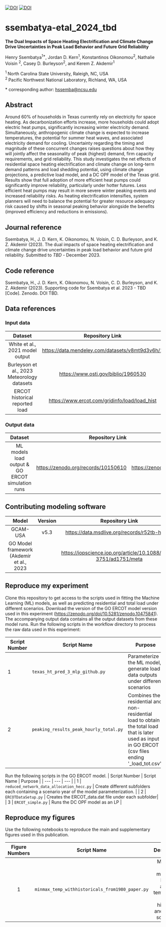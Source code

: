
[![DOI](https://zenodo.org/badge/DOI/10.5281/zenodo.10475841.svg)](https://doi.org/10.5281/zenodo.10475841) [![DOI](https://zenodo.org/badge/DOI/10.5281/zenodo.10150609.svg)](https://doi.org/10.5281/zenodo.10150609)

# ssembatya-etal_2024_tbd

**The Dual Impacts of Space Heating Electrification and Climate Change Drive Uncertainties in Peak Load Behavior and 
Future Grid Reliability**

Henry Ssembatya<sup>1\*</sup>, Jordan D. Kern<sup>1</sup>, Konstantinos Oikonomou<sup>2</sup>, Nathalie Voisin
<sup>2</sup>, Casey D. Burleyson<sup>2</sup>, and Kerem Z. Akdemir<sup>1</sup>

<sup>1 </sup> North Carolina State University, Raleigh, NC, USA   
<sup>2 </sup> Pacific Northwest National Laboratory, Richland, WA, USA  

\* corresponding author: hssemba@ncsu.edu

## Abstract
Around 60% of households in Texas currently rely on electricity for space heating. As decarbonization efforts increase, 
more households could adopt electric heat pumps, significantly increasing winter electricity demand. Simultaneously, 
anthropogenic climate change is expected to increase temperatures, the potential for summer heat waves, and associated 
electricity demand for cooling. Uncertainty regarding the timing and magnitude of these concurrent changes raises 
questions about how they will jointly affect the seasonality of peak (highest) demand, firm capacity requirements, and 
grid reliability. This study investigates the net effects of residential space heating electrification and climate 
change on long-term demand patterns and load shedding potential, using climate change projections, a predictive load 
model, and a DC OPF model of the Texas grid. Results show that full adoption of more efficient heat pumps could 
significantly improve reliability, particularly under hotter futures. Less efficient heat pumps may result in more 
severe winter peaking events and increased reliability risks. As heating electrification intensifies, system planners 
will need to balance the potential for greater resource adequacy risk caused by shifts in seasonal peaking behavior 
alongside the benefits (improved efficiency and reductions in emissions).

## Journal reference
Ssembatya, H., J. D. Kern, K. Oikonomou, N. Voisin, C. D. Burleyson, and K. Z. Akdemir (2023). The dual impacts of 
space heating electrification and climate change drive uncertainties in peak load behavior and future grid reliability. 
Submitted to *TBD* - December 2023.

## Code reference
Ssembatya, H., J. D. Kern, K. Oikonomou, N. Voisin, C. D. Burleyson, and K. Z. Akdemir (2023). Supporting code for 
Ssembatya et al. 2023 - TBD [Code]. Zenodo. DOI TBD.

## Data references
### Input data
|       Dataset                                   |               Repository Link                        |               DOI                |
|:-----------------------------------------------:|:----------------------------------------------------:|:--------------------------------:|
|   White et al., 2021 model output               | https://data.mendeley.com/datasets/v8mt9d3v6h/1      | 10.17632/v8mt9d3v6h.1            |
|   Burleyson et al., 2023 Meteorology datasets   | https://www.osti.gov/biblio/1960530                  | https://doi.org/10.57931/1960530 |
|   ERCOT historical reported load                | https://www.ercot.com/gridinfo/load/load_hist        |                                  |

### Output data

|       Dataset                                           |   Repository Link                            |                   DOI                             |
|:-------------------------------------------------------:|---------------------------------------------:|:-------------------------------------------------:|
|     ML models load output & GO ERCOT simulation runs    | https://zenodo.org/records/10150610          | https://zenodo.org/doi/10.5281/zenodo.10150609    |


## Contributing modeling software
|  Model              | Version |         Repository Link          | DOI |
|:-------------------:|:-------:|:----------------------------------------------------------------:|:--------------------------------:|
| GCAM-USA            |  v5.3   | https://data.msdlive.org/records/r52tb-hez28                     | https://doi.org/10.57931/1960381 |
| GO Model framework (Akdemir et al., 2023 |         | https://iopscience.iop.org/article/10.1088/2753-3751/ad1751/meta |                                  |

## Reproduce my experiment
Clone this repository to get access to the scripts used in fitting the Machine Learning (ML) models, as well as predicting
residential and total load under different scenarios. Download the version of the GO ERCOT model version used in this experiment 
(https://zenodo.org/doi/10.5281/zenodo.10475841). The accompanying output data contains all the output datasets from these model
runs. 
Run the following scripts in the workflow directory to process the raw data used in this experiment:

| Script Number | Script Name | Purpose |
| --- | --- | --- |
| 1 | `texas_ht_pred_3_mlp_github.py` | Parameterize the ML model, generate load data outputs under different scenarios |
| 2 | `peaking_results_peak_hourly_total.py` | Combines the residential and non-residential load to obtain the total load that is later used as input in GO ERCOT (csv files ending '_load_tot.csv') |

Run the following scripts in the GO ERCOT model.
| Script Number | Script Name | Purpose |
| --- | --- | --- |
| 1 | `reduced_network_data_allocation_hecc.py` | Create different subfolders each containing a scenario year of the model parameterization. |
| 2 | `ERCOTDataSetup.py` | Creates the ERCOT_data.dat file under each subfolder|
| 3 | `ERCOT_simple.py` | Runs the DC OPF model as an LP |


## Reproduce my figures
Use the following notebooks to reproduce the main and supplementary figures used in this publication.

| Figure Numbers |                Script Name                              |                                  Description                                               | 
|:--------------:|:-------------------------------------------------------:|:------------------------------------------------------------------------------------------:|
|       1        |     `minmax_temp_withhistoricals_from1980_paper.py`     |      Minimum and maximum hourly annual temperature under historical and climate scenarios  |
